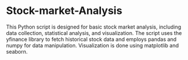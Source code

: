 # Stock-market-Analysis
This Python script is designed for basic stock market analysis, including data collection, statistical analysis, and visualization. The script uses the yfinance library to fetch historical stock data and employs pandas and numpy for data manipulation. Visualization is done using matplotlib and seaborn.
